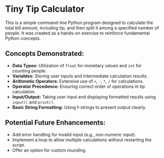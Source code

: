 # Tiny Tip Calculator

This is a simple command-line Python program designed to calculate the total bill amount, including tip, and then split it among a specified number of people. It was created as a hands-on exercise to reinforce fundamental Python concepts.

## Concepts Demonstrated:

* **Data Types:** Utilization of `float` for monetary values and `int` for counting people.
* **Variables:** Storing user inputs and intermediate calculation results.
* **Arithmetic Operators:** Extensive use of `+`, `-`, `*`, `/` for calculations.
* **Operator Precedence:** Ensuring correct order of operations in tip calculation.
* **Input/Output:** Taking user input and displaying formatted results using `input()` and `print()`.
* **Basic String Formatting:** Using f-strings to present output clearly.

## Potential Future Enhancements:

* Add error handling for invalid input (e.g., non-numeric input).
* Implement a loop to allow multiple calculations without restarting the script.
* Offer an option for custom rounding.

